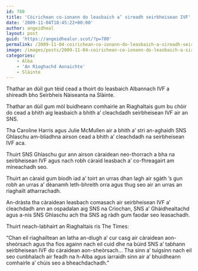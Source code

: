 ```yaml
---
id: 780
title: 'Còirichean co-ionann do leasbaich a’ sireadh seirbheisean IVF'
date: '2009-11-04T18:45:22+00:00'
author: angeidheal
layout: post
guid: 'https://angeidhealur.scot/?p=780'
permalink: /2009-11-04-coirichean-co-ionann-do-leasbaich-a-sireadh-seirbheisean-ivf/
image: /images/posts/2009-11-04-coirichean-co-ionann-do-leasbaich-a-sireadh-seirbheisean-ivf.webp
categories:
    - Alba
    - 'An Rìoghachd Aonaichte'
    - Slàinte
---
```


Thathar an dùil gun tèid cead a thoirt do leasbaich Albannach IVF a shireadh bho Seirbheis Nàiseanta na Slàinte.

Thathar an dùil gum mòl buidheann comhairle an Riaghaltais gum bu chòir do cead a bhith aig leasbaich a bhith a’ cleachdadh seirbheisean IVF air an SNS.

Tha Caroline Harris agus Julie McMullen air a bhith a’ strì an-aghaidh SNS Ghlaschu am-bliadhna airson cead a bhith a’ cleachdadh na seirbheisean IVF aca.

Thuirt SNS Ghlaschu gur ann airson càraidean neo-thorrach a bha na seirbheisean IVF agus nach robh càraid leasbach a’ co-fhreagairt am mìneachadh seo.

Thuirt an càraid gum biodh iad a’ toirt an urras dhan lagh air sgàth ’s gun robh an urras a’ dèanamh leth-bhreith orra agus thug seo air an urras an riaghailt atharrachadh.

An-dràsta tha càraidean leasbach comasach air seirbheisean IVF a’ cleachdadh ann an ospadalan aig SNS na Crìochan, SNS a’ Ghàidhealtachd agus a-nis SNS Ghlaschu ach tha SNS ag ràdh gum faodar seo leasachadh.

Thuirt neach-labhairt an Riaghaltais ris The Times:

“Chan eil riaghailtean an latha an-diugh a’ cur casg air càraidean aon-sheòrsach agus tha fios againn nach eil cuid dhe na bùird SNS a’ tabhann seirbheisean IVF do càraidean aon-sheòrsach… Tha sinn a’ tuigsinn nach eil seo cunbhalach air feadh na h-Alba agus iarraidh sinn air a’ bhuidheann comhairle a’ chùis seo a bheachdachadh.”

